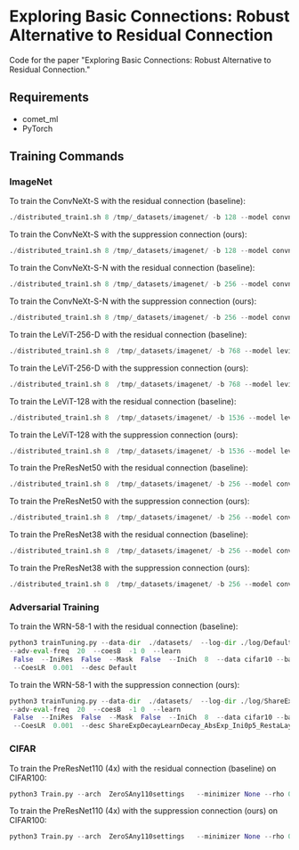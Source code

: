 # Exploring Basic Connections: Robust Alternative to Residual Connection
Code for the paper "Exploring Basic Connections: Robust Alternative to Residual Connection."

## Requirements

- comet_ml
- PyTorch

## Training Commands
### ImageNet
To train the ConvNeXt-S with the residual connection (baseline):
```python
./distributed_train1.sh 8 /tmp/_datasets/imagenet/ -b 128 --model convnext_conver_small --givenA 1 0 --givenB -1 0 --ConverOrd 1 --notes CosConOrd1PreAct1Res --sched cosine --epochs 300 --lr 0.001 --opt AdamW --model-ema-decay 0.9999 --opt-eps 5e-9 --weight-decay 0.05 --train-interpolation bicubic --warmup-epochs 20 --aa rand-m9-mstd0.5-inc1 --reprob 0.25 --mixup 0.8 --cutmix 1.0 --cooldown-epochs 0 --amp --native-amp --dist-bn reduce --pin-mem -j 4 --checkpoint-hist 1 --drop-path 0.1 --settings Default --IniDecay 0
```
To train the ConvNeXt-S with the suppression connection (ours):
```python
./distributed_train1.sh 8 /tmp/_datasets/imagenet/ -b 128 --model convnext_conver_small --givenA 1 0 --givenB -1 0 --ConverOrd 1 --notes CosConOrd1PreAct1ResShareExpDecayLearnDecay_AbsExp_Adam_RestaLayerIdx3 --sched cosine --epochs 300 --lr 0.001 --opt AdamW --model-ema-decay 0.9999 --opt-eps 5e-9 --weight-decay 0.05 --train-interpolation bicubic --warmup-epochs 20 --aa rand-m9-mstd0.5-inc1 --reprob 0.25 --mixup 0.8 --cutmix 1.0 --cooldown-epochs 0 --amp --native-amp --dist-bn reduce --pin-mem -j 4 --checkpoint-hist 1 --drop-path 0.1 --settings ShareExpDecayLearnDecay_AbsExp_Adam_RestaLayerIdx3 --IniDecay 0
```
To train the ConvNeXt-S-N with the residual connection (baseline):
```python
./distributed_train1.sh 8 /tmp/_datasets/imagenet/ -b 256 --model convnext_conver_small_narrow --givenA 1 0 --givenB -1 0 --ConverOrd 1 --notes CosConOrd1PreAct1Res --sched cosine --epochs 90 --lr 0.002 --opt AdamW --model-ema-decay 0.9999 --opt-eps 5e-9 --weight-decay 0.05 --train-interpolation bicubic --warmup-epochs 20 --aa rand-m9-mstd0.5-inc1 --reprob 0.25 --mixup 0.8 --cutmix 1.0 --cooldown-epochs 0 --amp --native-amp --dist-bn reduce --pin-mem -j 4 --checkpoint-hist 1 --drop-path 0.1 --settings Default
```
To train the ConvNeXt-S-N with the suppression connection (ours):
```python
./distributed_train1.sh 8 /tmp/_datasets/imagenet/ -b 256 --model convnext_conver_small_narrow --givenA 1 0 --givenB -1 0 --ConverOrd 1 --notes CosConOrd1PreAct1ResShareExpDecayLearnDecay_AbsExp_Adam_RestaLayerIdx3 --sched cosine --epochs 90 --lr 0.002 --opt AdamW --model-ema-decay 0.9999 --opt-eps 5e-9 --weight-decay 0.05 --train-interpolation bicubic --warmup-epochs 20 --aa rand-m9-mstd0.5-inc1 --reprob 0.25 --mixup 0.8 --cutmix 1.0 --cooldown-epochs 0 --amp --native-amp --dist-bn reduce --pin-mem -j 4 --checkpoint-hist 1 --drop-path 0.1 --settings ShareExpDecayLearnDecay_AbsExp_Adam_RestaLayerIdx3 --IniDecay 0
```

To train the LeViT-256-D with the residual connection (baseline):
```python
./distributed_train1.sh 8  /tmp/_datasets/imagenet/ -b 768 --model levit_256d  --givenA 1 0 --givenB -1 0 --ConverOrd 1 --notes CosConOrd1PreAct1Default --sched cosine --epochs 90 --lr 1.5e-3 --opt AdamW --model-ema-decay 0.99996 --opt-eps 1e-8 --weight-decay 0.025 --clip-grad 0.01 --clip-mode agc --momentum 0.9 --lr-noise-pct 0.67 --lr-noise-std 1.0 --warmup-lr 1e-6 --min-lr 1e-5 --decay-epochs 30 --cooldown-epochs 0 --patience-epochs 10 --decay-rate 0.1 --train-interpolation bicubic --warmup-epochs 10 --aa rand-m9-mstd0.5-inc1 --reprob 0.25 --mixup 0.8 --cutmix 1.0 --amp --native-amp --dist-bn reduce --pin-mem -j 4 --checkpoint-hist 1 --settings Default --IniDecay 0.7
```
To train the LeViT-256-D with the suppression connection (ours):
```python
./distributed_train1.sh 8  /tmp/_datasets/imagenet/ -b 768 --model levit_256d  --givenA 1 0 --givenB -1 0 --ConverOrd 1 --notes CosConOrd1PreAct1ShareExpDecayLearnDecay --sched cosine --epochs 90 --lr 1.5e-3 --opt AdamW --model-ema-decay 0.99996 --opt-eps 1e-8 --weight-decay 0.025 --clip-grad 0.01 --clip-mode agc --momentum 0.9 --lr-noise-pct 0.67 --lr-noise-std 1.0 --warmup-lr 1e-6 --min-lr 1e-5 --decay-epochs 30 --cooldown-epochs 0 --patience-epochs 10 --decay-rate 0.1 --train-interpolation bicubic --warmup-epochs 10 --aa rand-m9-mstd0.5-inc1 --reprob 0.25 --mixup 0.8 --cutmix 1.0 --amp --native-amp --dist-bn reduce --pin-mem -j 4 --checkpoint-hist 1 --settings ShareExpDecayLearnDecay_AbsExp_Adam_RestaLayerIdx3 --IniDecay 0.7
```


To train the LeViT-128 with the residual connection (baseline):
```python
./distributed_train1.sh 8  /tmp/_datasets/imagenet/ -b 1536 --model levit_128  --givenA 1 0 --givenB -1 0 --ConverOrd 1 --notes CosConOrd1PreAct1Default --sched cosine --epochs 90 --lr 3e-3 --opt AdamW  --model-ema-decay 0.99996 --opt-eps 1e-8 --weight-decay 0.025 --clip-grad 0.01 --clip-mode agc --momentum 0.9 --lr-noise-pct 0.67 --lr-noise-std 1.0 --warmup-lr 1e-6 --min-lr 1e-5 --decay-epochs 30 --cooldown-epochs 0 --patience-epochs 10 --decay-rate 0.1 --train-interpolation bicubic --warmup-epochs 10 --aa rand-m9-mstd0.5-inc1 --reprob 0.25 --mixup 0.8 --cutmix 1.0 --amp --native-amp --dist-bn reduce --pin-mem -j 4 --checkpoint-hist 1 --settings Default --IniDecay 0.7
```
To train the LeViT-128 with the suppression connection (ours):
```python
./distributed_train1.sh 8  /tmp/_datasets/imagenet/ -b 1536 --model levit_128  --givenA 1 0 --givenB -1 0 --ConverOrd 1 --notes CosConOrd1PreAct1ShareExpDecayLearnDecay --sched cosine --epochs 90 --lr 3e-3 --opt AdamW --model-ema-decay 0.99996 --opt-eps 1e-8 --weight-decay 0.025 --clip-grad 0.01 --clip-mode agc --momentum 0.9 --lr-noise-pct 0.67 --lr-noise-std 1.0 --warmup-lr 1e-6 --min-lr 1e-5 --decay-epochs 30 --cooldown-epochs 0 --patience-epochs 10 --decay-rate 0.1 --train-interpolation bicubic --warmup-epochs 10 --aa rand-m9-mstd0.5-inc1 --reprob 0.25 --mixup 0.8 --cutmix 1.0 --amp --native-amp --dist-bn reduce --pin-mem -j 4 --checkpoint-hist 1 --settings ShareExpDecayLearnDecay_AbsExp_Adam_RestaLayerIdx3 --IniDecay 0.7
```

To train the PreResNet50 with the residual connection (baseline):
```python
./distributed_train1.sh 8  /tmp/_datasets/imagenet/ -b 256 --model convernetv2_50d  --givenA 1 0 --givenB -1 0 --ConverOrd 1 --notes CosConOrd1PreAct1Default --sched cosine --epochs 90 --lr 0.8 --amp --dist-bn reduce --warmup-epochs 10 --cooldown-epochs 0 --pin-mem -j 4 --settings Default --IniDecay 0.7
```
To train the PreResNet50 with the suppression connection (ours):
```python
./distributed_train1.sh 8  /tmp/_datasets/imagenet/ -b 256 --model convernetv2_50d  --givenA 1 0 --givenB -1 0 --ConverOrd 1 --notes CosConOrd1PreAct1ShareExpDecayLearnDecay --sched cosine --epochs 90 --lr 0.8 --amp --dist-bn reduce --warmup-epochs 10 --cooldown-epochs 0 --pin-mem -j 4 --settings ShareExpDecayLearnDecay_AbsExp_Adam_RestaLayerIdx3 --IniDecay 0.7
```

To train the PreResNet38 with the residual connection (baseline):
```python
./distributed_train1.sh 8  /tmp/_datasets/imagenet/ -b 256 --model convernetv2_38d  --givenA 1 0 --givenB -1 0 --ConverOrd 1 --notes CosConOrd1PreAct1Default --sched cosine --epochs 90 --lr 0.8 --amp --dist-bn reduce --warmup-epochs 10 --cooldown-epochs 0 --pin-mem -j 4 --settings Default --IniDecay 0.7
```
To train the PreResNet38 with the suppression connection (ours):
```python
./distributed_train1.sh 8  /tmp/_datasets/imagenet/ -b 256 --model convernetv2_38d  --givenA 1 0 --givenB -1 0 --ConverOrd 1 --notes CosConOrd1PreAct1ShareExpDecayLearnDecay --sched cosine --epochs 90 --lr 0.8 --amp --dist-bn reduce --warmup-epochs 10 --cooldown-epochs 0 --pin-mem -j 4 --settings ShareExpDecayLearnDecay_AbsExp_Adam_RestaLayerIdx3 --IniDecay 0.7
```
### Adversarial Training
To train the WRN-58-1 with the residual connection (baseline):
```python
python3 trainTuning.py --data-dir  ./datasets/  --log-dir ./log/Default --attack-step  0.00784313725490196  --attack-eps  0.03137254901960784  --settings Default --unsup-fraction  0.7  --LSE --ls  0
--adv-eval-freq  20  --coesB  -1 0  --learn
 False  --IniRes  False  --Mask  False  --IniCh  8  --data cifar10 --batch-size  512  --model  nrn-58-1-swish-learn  --num-adv-epochs  110  --lr  0.2  --scheduler  step  --beta  6.0  --attack  linf-pgd  --IniDecay  0.2
 --CoesLR  0.001  --desc Default
```
To train the WRN-58-1 with the suppression connection (ours):
```python
python3 trainTuning.py --data-dir  ./datasets/  --log-dir ./log/ShareExpDecayLearnDecay_AbsExp_Ini0p5_RestaLayerIdx3 --attack-step  0.00784313725490196  --attack-eps  0.03137254901960784  --settings ShareExpDecayLearnDecay_AbsExp_Ini0p5_RestaLayerIdx3 --unsup-fraction  0.7  --LSE --ls  0
--adv-eval-freq  20  --coesB  -1 0  --learn
 False  --IniRes  False  --Mask  False  --IniCh  8  --data cifar10 --batch-size  512  --model  nrn-58-1-swish-learn  --num-adv-epochs  110  --lr  0.2  --scheduler  step  --beta  6.0  --attack  linf-pgd  --IniDecay  0.2
 --CoesLR  0.001  --desc ShareExpDecayLearnDecay_AbsExp_Ini0p5_RestaLayerIdx3
```
### CIFAR
To train the PreResNet110 (4x) with the residual connection (baseline) on CIFAR100:
```python
python3 Train.py --arch  ZeroSAny110settings   --minimizer None --rho 0.5 --eta 0.01 --ini_stepsize 1 --eps_iter 0.01 --nb_iter 7  --notes  SumBase_ab1  --givenA   1 0   --givenB  -1 0  --lr 0.1 --bs 128 --opt SGD --dataset cifar100 --sche cos --steps  2  --eps  0.031  --IniDecay  0.07  --settings BnReluConv_ConvStride2ResLike --CoesLR  0.04  --save_path ./runs/cifar100/ --eps  0.031  --ConverOrd  1  --epoch 200 --warm 0 
```
To train the PreResNet110 (4x) with the suppression connection (ours) on CIFAR100:
```python
python3 Train.py --arch  ZeroSAny110settings   --minimizer None --rho 0.5 --eta 0.01 --ini_stepsize 1 --eps_iter 0.01 --nb_iter 7  --notes  SumBase_ab1  --givenA   1 0   --givenB  -1 0  --lr 0.1 --bs 128 --opt SGD --dataset cifar100 --sche cos --steps  2  --eps  0.031  --IniDecay  0.07  --settings BnReluConv_ConvStride2ResLike_ShareExpDecayLearnDecay_AbsExp_Adam_RestaLayerIdx3 --CoesLR  0.04  --save_path ./runs/cifar100/ --eps  0.031  --ConverOrd  1  --epoch 200 --warm 0 
```
